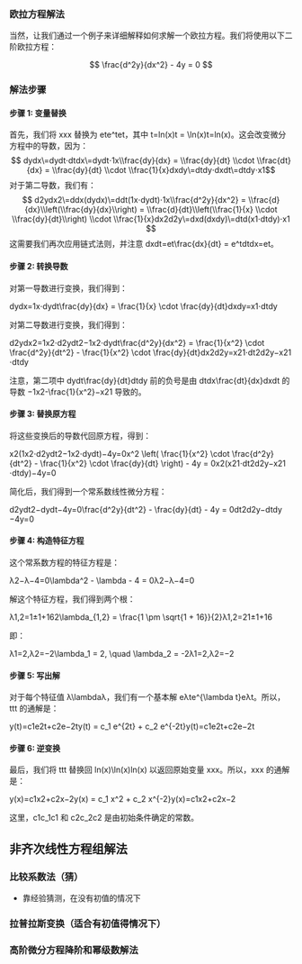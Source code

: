 

### 欧拉方程解法
当然，让我们通过一个例子来详细解释如何求解一个欧拉方程。我们将使用以下二阶欧拉方程：

$$ \frac{d^2y}{dx^2} - 4y = 0 $$

### 解法步骤

#### 步骤 1: 变量替换

首先，我们将 xxx 替换为 ete^tet，其中 t\=ln⁡(x)t = \\ln(x)t\=ln(x)。这会改变微分方程中的导数，因为：
$$
dydx\=dydt⋅dtdx\=dydt⋅1x\\frac{dy}{dx} = \\frac{dy}{dt} \\cdot \\frac{dt}{dx} = \\frac{dy}{dt} \\cdot \\frac{1}{x}dxdy​\=dtdy​⋅dxdt​\=dtdy​⋅x1​
$$
对于第二导数，我们有：
$$
d2ydx2\=ddx(dydx)\=ddt(1x⋅dydt)⋅1x\\frac{d^2y}{dx^2} = \\frac{d}{dx}\\left(\\frac{dy}{dx}\\right) = \\frac{d}{dt}\\left(\\frac{1}{x} \\cdot \\frac{dy}{dt}\\right) \\cdot \\frac{1}{x}dx2d2y​\=dxd​(dxdy​)\=dtd​(x1​⋅dtdy​)⋅x1​
$$
这需要我们再次应用链式法则，并注意 dxdt\=et\\frac{dx}{dt} = e^tdtdx​\=et。

#### 步骤 2: 转换导数

对第一导数进行变换，我们得到：

dydx\=1x⋅dydt\\frac{dy}{dx} = \\frac{1}{x} \\cdot \\frac{dy}{dt}dxdy​\=x1​⋅dtdy​

对第二导数进行变换，我们得到：

d2ydx2\=1x2⋅d2ydt2−1x2⋅dydt\\frac{d^2y}{dx^2} = \\frac{1}{x^2} \\cdot \\frac{d^2y}{dt^2} - \\frac{1}{x^2} \\cdot \\frac{dy}{dt}dx2d2y​\=x21​⋅dt2d2y​−x21​⋅dtdy​

注意，第二项中 dydt\\frac{dy}{dt}dtdy​ 前的负号是由 dtdx\\frac{dt}{dx}dxdt​ 的导数 −1x2\-\\frac{1}{x^2}−x21​ 导致的。

#### 步骤 3: 替换原方程

将这些变换后的导数代回原方程，得到：

x2(1x2⋅d2ydt2−1x2⋅dydt)−4y\=0x^2 \\left( \\frac{1}{x^2} \\cdot \\frac{d^2y}{dt^2} - \\frac{1}{x^2} \\cdot \\frac{dy}{dt} \\right) - 4y = 0x2(x21​⋅dt2d2y​−x21​⋅dtdy​)−4y\=0

简化后，我们得到一个常系数线性微分方程：

d2ydt2−dydt−4y\=0\\frac{d^2y}{dt^2} - \\frac{dy}{dt} - 4y = 0dt2d2y​−dtdy​−4y\=0

#### 步骤 4: 构造特征方程

这个常系数方程的特征方程是：

λ2−λ−4\=0\\lambda^2 - \\lambda - 4 = 0λ2−λ−4\=0

解这个特征方程，我们得到两个根：

λ1,2\=1±1+162\\lambda\_{1,2} = \\frac{1 \\pm \\sqrt{1 + 16}}{2}λ1,2​\=21±1+16​​

即：

λ1\=2,λ2\=−2\\lambda\_1 = 2, \\quad \\lambda\_2 = -2λ1​\=2,λ2​\=−2

#### 步骤 5: 写出解

对于每个特征值 λ\\lambdaλ，我们有一个基本解 eλte^{\\lambda t}eλt。所以，ttt 的通解是：

y(t)\=c1e2t+c2e−2ty(t) = c\_1 e^{2t} + c\_2 e^{-2t}y(t)\=c1​e2t+c2​e−2t

#### 步骤 6: 逆变换

最后，我们将 ttt 替换回 ln⁡(x)\\ln(x)ln(x) 以返回原始变量 xxx。所以，xxx 的通解是：

y(x)\=c1x2+c2x−2y(x) = c\_1 x^2 + c\_2 x^{-2}y(x)\=c1​x2+c2​x−2

这里，c1c\_1c1​ 和 c2c\_2c2​ 是由初始条件确定的常数。

## 非齐次线性方程组解法
### 比较系数法（猜）
- 靠经验猜测，在没有初值的情况下

### 拉普拉斯变换（适合有初值得情况下）


### 高阶微分方程降阶和幂级数解法